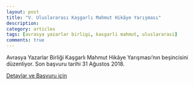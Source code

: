 ```yaml
---
layout: post
title: "V. Uluslararası Kaşgarlı Mahmut Hikâye Yarışması"
description: 
category: articles
tags: [avrasya yazarlar birligi, kasgarli mahmut, uluslararasi]
comments: true
---
```


Avrasya Yazarlar Birliği Kaşgarlı Mahmut Hikâye Yarışması’nın beşincisini düzenliyor. Son başvuru tarihi 31 Ağustos 2018.

[Detaylar ve Başvuru için](http://edebice.net/2018/06/07/v-uluslararasi-kasgarli-mahmut-hikaye-yarismasi/#comment-1713)
